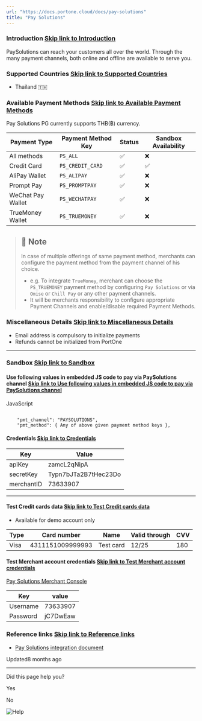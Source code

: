 ```yaml
---
url: "https://docs.portone.cloud/docs/pay-solutions"
title: "Pay Solutions"
---
```


### Introduction   [Skip link to Introduction](https://docs.portone.cloud/docs/pay-solutions\#introduction)

PaySolutions can reach your customers all over the world. Through the many payment channels, both online and offline are available to serve you.

### Supported Countries   [Skip link to Supported Countries](https://docs.portone.cloud/docs/pay-solutions\#supported-countries)

- Thailand 🇹🇭

### Available Payment Methods   [Skip link to Available Payment Methods](https://docs.portone.cloud/docs/pay-solutions\#available-payment-methods)

Pay Solutions PG currently supports THB(฿) currency.

| Payment Type | Payment Method Key | Status | Sandbox Availability |
| --- | --- | --- | --- |
| All methods | `PS_ALL` | ✅ | ❌ |
| Credit Card | `PS_CREDIT_CARD` | ✅ | ✅ |
| AliPay Wallet | `PS_ALIPAY` | ✅ | ❌ |
| Prompt Pay | `PS_PROMPTPAY` | ✅ | ❌ |
| WeChat Pay Wallet | `PS_WECHATPAY` | ✅ | ❌ |
| TrueMoney Wallet | `PS_TRUEMONEY` | ✅ | ❌ |

> ## 📘  Note
>
> In case of multiple offerings of same payment method, merchants can configure the payment method from the payment channel of his choice.
>
> - e.g. To integrate `TrueMoney`, merchant can choose the `PS_TRUEMONEY` payment method by configuring `Pay Solutions` or via `Omise` or `Chill Pay` or any other payment channels.
> - It will be merchants responsibility to configure appropriate Payment Channels and enable/disable required Payment Methods.

### Miscellaneous Details   [Skip link to Miscellaneous Details](https://docs.portone.cloud/docs/pay-solutions\#miscellaneous-details)

- Email address is compulsory to initialize payments
- Refunds cannot be initialized from PortOne

* * *

### Sandbox   [Skip link to Sandbox](https://docs.portone.cloud/docs/pay-solutions\#sandbox)

#### Use following values in embedded JS code to pay via PaySolutions channel   [Skip link to Use following values in embedded JS code to pay via PaySolutions channel](https://docs.portone.cloud/docs/pay-solutions\#use-following-values-in-embedded-js-code-to-pay-via-paysolutions-channel)

JavaScript

```rdmd-code lang-javascript theme-light

    "pmt_channel": "PAYSOLUTIONS",
    "pmt_method": { Any of above given payment method keys },

```

#### Credentials   [Skip link to Credentials](https://docs.portone.cloud/docs/pay-solutions\#credentials)

| Key | Value |
| --- | --- |
| apiKey | zamcL2qNipA |
| secretKey | Typn7bJTa2B7tHec23Do |
| merchantID | 73633907 |

* * *

#### Test Credit cards data   [Skip link to Test Credit cards data](https://docs.portone.cloud/docs/pay-solutions\#test-credit-cards-data)

- Available for demo account only

| Type | Card number | Name | Valid through | CVV |
| --- | --- | --- | --- | --- |
| Visa | 4311151009999993 | Test card | 12/25 | 180 |

#### Test Merchant account credentials   [Skip link to Test Merchant account credentials](https://docs.portone.cloud/docs/pay-solutions\#test-merchant-account-credentials)

[Pay Solutions Merchant Console](https://controls.paysolutions.asia/)

| Key | value |
| --- | --- |
| Username | 73633907 |
| Password | jC7DwEaw |

### Reference links   [Skip link to Reference links](https://docs.portone.cloud/docs/pay-solutions\#reference-links)

- [Pay Solutions integration document](https://www.paysolutions.asia/EN/developer/developer.html)

Updated8 months ago

* * *

Did this page help you?

Yes

No

![Help](https://cdn.jsdelivr.net/gh/iamport-intl/portone-devx-chatbot-widget@production/public/chat-intro1.svg)